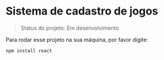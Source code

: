 # Sistema de cadastro de jogos #

>Status do projeto: Em desenvolvimento

Para rodar esse projeto na sua máquina, por favor digite:

 ````
 npm install react
 
 ````
